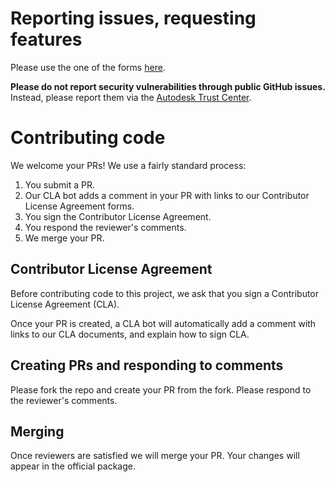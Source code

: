 
# Reporting issues, requesting features
Please use the one of the forms [here](../../issues/new/choose).

**Please do not report security vulnerabilities through public GitHub issues.** Instead, please report them via the [Autodesk Trust Center](https://www.autodesk.com/trust/contact-us).

# Contributing code
We welcome your PRs! We use a fairly standard process:
1. You submit a PR.
2. Our CLA bot adds a comment in your PR with links to our Contributor License Agreement forms.
3. You sign the Contributor License Agreement.
4. You respond the reviewer's comments.
5. We merge your PR.

## Contributor License Agreement
Before contributing code to this project, we ask that you sign a Contributor License Agreement (CLA).

Once your PR is created, a CLA bot will automatically add a comment with links to our CLA documents, and explain how to sign CLA.

## Creating PRs and responding to comments
Please fork the repo and create your PR from the fork. Please respond to the reviewer's comments.

## Merging
Once reviewers are satisfied we will merge your PR. Your changes will appear in the official package.
